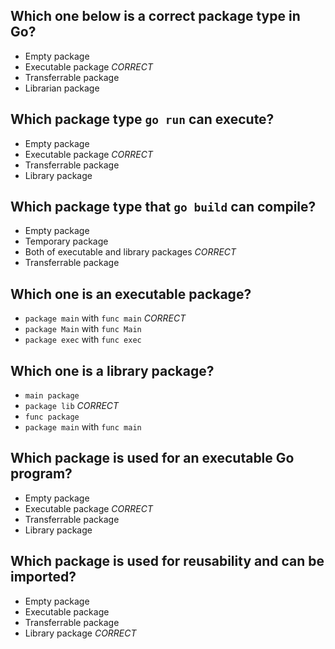 ## Which one below is a correct package type in Go?
* Empty package
* Executable package *CORRECT*
* Transferrable package
* Librarian package

## Which package type `go run` can execute?
* Empty package
* Executable package *CORRECT*
* Transferrable package
* Library package

## Which package type that `go build` can compile?
* Empty package
* Temporary package
* Both of executable and library packages *CORRECT*
* Transferrable package

## Which one is an executable package?
* `package main` with `func main` *CORRECT*
* `package Main` with `func Main`
* `package exec` with `func exec`

## Which one is a library package?
* `main package`
* `package lib` *CORRECT*
* `func package`
* `package main` with `func main`

## Which package is used for an executable Go program?
* Empty package
* Executable package *CORRECT*
* Transferrable package
* Library package

## Which package is used for reusability and can be imported? 
* Empty package
* Executable package
* Transferrable package
* Library package *CORRECT*

